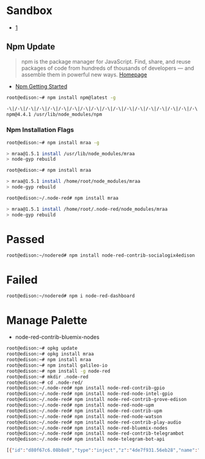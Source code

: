 # Sandbox

- [1](http://www.diyprojects.io/node-red-install-uninstall-easely-modules-palette-manager/)

## Npm Update

> npm is the package manager for JavaScript. Find, share, and reuse packages of code from hundreds of thousands of developers — and assemble them in powerful new ways. [Homepage](https://www.npmjs.com/)

- [Npm Getting Started](https://docs.npmjs.com/getting-started/)

```sh
root@edison:~# npm install npm@latest -g
```

```sh
-\|/-\|/-\|/-\|/-\|/-\|/-\|/-\|/-\|/-\|/-\|/-\|/-\|/-\|/-\|/-\|/-\|/-\|/-\|/-\|/-\|/-\|/usr/bin/npm -> /usr/lib/node_modules/npm/bin/npm-clis
npm@4.4.1 /usr/lib/node_modules/npm
```

### Npm Installation Flags

```sh
root@edison:~# npm install mraa -g

> mraa@1.5.1 install /usr/lib/node_modules/mraa
> node-gyp rebuild
```

```sh
root@edison:~# npm install mraa

> mraa@1.5.1 install /home/root/node_modules/mraa
> node-gyp rebuild
```

```sh
root@edison:~/.node-red# npm install mraa

> mraa@1.5.1 install /home/root/.node-red/node_modules/mraa
> node-gyp rebuild
```

# Passed

```
root@edison:~/nodered# npm install node-red-contrib-socialogix4edison
```

# Failed

```
root@edison:~/nodered# npm i node-red-dashboard
```

# Manage Palette

- node-red-contrib-bluemix-nodes

```sh
root@edison:~# opkg update
root@edison:~# opkg install mraa
root@edison:~# npm install mraa
root@edison:~# npm install galileo-io
root@edison:~# npm install -g node-red
root@edison:~# mkdir .node-red
root@edison:~# cd .node-red/
root@edison:~/.node-red# npm install node-red-contrib-gpio
root@edison:~/.node-red# npm install node-red-node-intel-gpio
root@edison:~/.node-red# npm install node-red-contrib-grove-edison
root@edison:~/.node-red# npm install node-red-node-upm
root@edison:~/.node-red# npm install node-red-contrib-upm
root@edison:~/.node-red# npm install node-red-node-watson
root@edison:~/.node-red# npm install node-red-contrib-play-audio
root@edison:~/.node-red# npm install node-red-bluemix-nodes
root@edison:~/.node-red# npm install node-red-contrib-telegrambot
root@edison:~/.node-red# npm install node-telegram-bot-api
```

```sh
[{"id":"d80f67c6.08b8e8","type":"inject","z":"4de7f931.56eb28","name":"","topic":"","payload":"hello world","payloadType":"string","repeat":"","crontab":"","once":false,"x":110.5,"y":88,"wires":[["42940cf3.2c0a64","cdd7047.02819f8"]]},{"id":"42940cf3.2c0a64","type":"debug","z":"4de7f931.56eb28","name":"","active":false,"console":"false","complete":"false","x":358.5,"y":38,"wires":[]},{"id":"cdd7047.02819f8","type":"watson-text-to-speech","z":"4de7f931.56eb28","name":"","lang":"english","voice":"en-US_MichaelVoice","format":"audio/wav","x":298.5,"y":175,"wires":[["44d12193.412d3","a208d7a1.66e858"]]},{"id":"44d12193.412d3","type":"debug","z":"4de7f931.56eb28","name":"","active":false,"console":"false","complete":"speech","x":536.5,"y":110,"wires":[]},{"id":"9af43c00.e81b5","type":"play audio","z":"4de7f931.56eb28","name":"","x":665,"y":186,"wires":[]},{"id":"a208d7a1.66e858","type":"change","z":"4de7f931.56eb28","name":"set speech as payload","rules":[{"t":"set","p":"payload","to":"speech","tot":"msg"},{"t":"delete","p":"speech"}],"action":"","property":"","from":"","to":"","reg":false,"x":467,"y":254,"wires":[["9af43c00.e81b5"]]},{"id":"69389c1.1bdfe64","type":"twitter in","z":"4de7f931.56eb28","twitter":"","tags":"#readtweet","user":"false","name":"","topic":"tweets","x":65,"y":426,"wires":[["9871dd28.633ae"]]},{"id":"9871dd28.633ae","type":"change","z":"4de7f931.56eb28","name":"clean tweet","rules":[{"t":"change","p":"payload","from":"#readtweet","to":"","re":false}],"action":"","property":"","from":"","to":"","reg":false,"x":181,"y":302,"wires":[["cdd7047.02819f8","6fd4a43f.cdaaac"]]},{"id":"6fd4a43f.cdaaac","type":"debug","z":"4de7f931.56eb28","name":"","active":false,"console":"false","complete":"false","x":425,"y":360,"wires":[]}]
```
